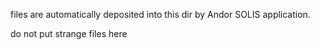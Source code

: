 files are automatically deposited into this dir by Andor SOLIS application.

do not put strange files here